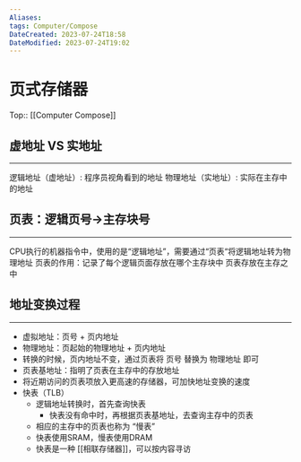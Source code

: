 ```yaml
---
Aliases: 
tags: Computer/Compose 
DateCreated: 2023-07-24T18:58
DateModified: 2023-07-24T19:02
---
```

# 页式存储器
Top:: [[Computer Compose]]

## 虚地址 VS 实地址
---
逻辑地址（虚地址）: 程序员视角看到的地址
物理地址（实地址）: 实际在主存中的地址

## 页表：逻辑页号->主存块号
---
CPU执行的机器指令中，使用的是“逻辑地址”，需要通过“页表“将逻辑地址转为物理地址
页表的作用：记录了每个逻辑页面存放在哪个主存块中
页表存放在主存之中

## 地址变换过程
---
- 虚拟地址：页号 + 页内地址
- 物理地址：页起始的物理地址 + 页内地址
- 转换的时候，页内地址不变，通过页表将 页号 替换为 物理地址 即可
- 页表基地址：指明了页表在主存中的存放地址
- 将近期访问的页表项放入更高速的存储器，可加快地址变换的速度
- 快表（TLB）
	- 逻辑地址转换时，首先查询快表
		- 快表没有命中时，再根据页表基地址，去查询主存中的页表
	- 相应的主存中的页表也称为 “慢表”
	- 快表使用SRAM，慢表使用DRAM
	- 快表是一种 [[相联存储器]]，可以按内容寻访
